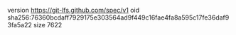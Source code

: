 version https://git-lfs.github.com/spec/v1
oid sha256:76360bcdaff7929175e303564ad9f449c16fae4fa8a595c17fe36daf93fa5a22
size 7622
